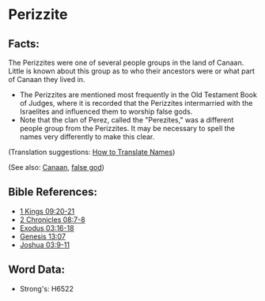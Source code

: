 # Perizzite #

## Facts: ##

​The Perizzites were one of several people groups in the land of Canaan. Little is known about this group as to who their ancestors were or what part of Canaan they lived in.

* The Perizzites are mentioned most frequently in the Old Testament Book of Judges, where it is recorded that the Perizzites intermarried with the Israelites and influenced them to worship false gods.
* Note that the clan of Perez, called the "Perezites," was a different people group from the Perizzites. It may be necessary to spell the names very differently to make this clear.

(Translation suggestions: [How to Translate Names](rc://en/ta/man/translate/translate-names))

(See also: [Canaan](../names/canaan.md), [false god](../kt/falsegod.md))

## Bible References: ##

* [1 Kings 09:20-21](rc://en/tn/help/1ki/09/20)
* [2 Chronicles 08:7-8](rc://en/tn/help/2ch/08/07)
* [Exodus 03:16-18](rc://en/tn/help/exo/03/16)
* [Genesis 13:07](rc://en/tn/help/gen/13/07)
* [Joshua 03:9-11](rc://en/tn/help/jos/03/09)

## Word Data: ##

* Strong's: H6522
